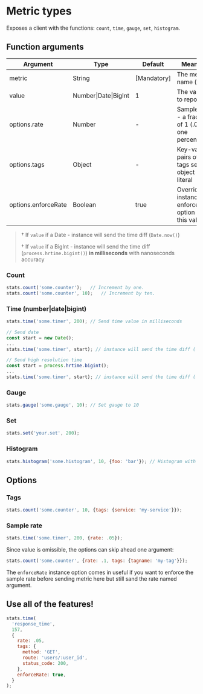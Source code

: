 
# Metric types
Exposes a client with the functions: `count`, `time`, `gauge`, `set`, `histogram`.

## Function arguments
| Argument | Type | Default | Meaning
| - | - | - | -
| metric | String | [Mandatory] | The metric name (key)
| value | Number\|Date\|BigInt | 1 | The value to report †
| options.rate | Number | - | Sample rate - a fraction of 1 (.01 is one percent)
| options.tags | Object | - | Key-value pairs of tags set as object literal
| options.enforceRate | Boolean | true | Override instance enforceRate option with this value

> † If `value` if a Date - instance will send the time diff (`Date.now()`)
>
> † If `value` if a BigInt - instance will send the time diff (`process.hrtime.bigint()`) **in milliseconds** with nanoseconds accuracy

### Count
```js
stats.count('some.counter');   // Increment by one.
stats.count('some.counter', 10);   // Increment by ten.
```

### Time (number|date|bigint)
```js
stats.time('some.timer', 200); // Send time value in milliseconds

// Send date
const start = new Date();
...
stats.time('some.timer', start); // instance will send the time diff (`Date.now()`)

// Send high resolution time
const start = process.hrtime.bigint();
...
stats.time('some.timer', start); // instance will send the time diff (`process.hrtime.bigint()`) in milliseconds with nanoseconds accuracy
```

### Gauge
```js
stats.gauge('some.gauge', 10); // Set gauge to 10
```

### Set
```js
stats.set('your.set', 200);
```

### Histogram
```js
stats.histogram('some.histogram', 10, {foo: 'bar'}); // Histogram with tags
```

## Options

### Tags
```js
stats.count('some.counter', 10, {tags: {service: 'my-service'}});
```

### Sample rate
```js
stats.time('some.timer', 200, {rate: .05});
```

Since value is omissible, the options can skip ahead one argument:
```js
stats.count('some.counter', {rate: .1, tags: {tagname: 'my-tag'}});
```

The `enforceRate` instance option comes in useful if you want to enforce the sample rate before sending metric here but still sand the rate named argument.

## Use all of the features!
```js
stats.time(
  'response_time',
  157,
  {
    rate: .05,
    tags: {
      method: 'GET',
      route: 'users/:user_id',
      status_code: 200,
    },
    enforceRate: true,
  }
);
```
